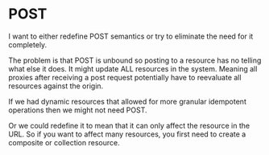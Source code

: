 # POST

I want to either redefine POST semantics or try to eliminate the need for it completely.

The problem is that POST is unbound so posting to a resource has no telling what else it does. It might update ALL resources in the system. Meaning all proxies after receiving a post request potentially have to reevaluate all resources against the origin.

If we had dynamic resources that allowed for more granular idempotent operations then we might not need POST.

Or we could redefine it to mean that it can only affect the resource in the URL. So if you want to affect many resources, you first need to create a composite or collection resource.
